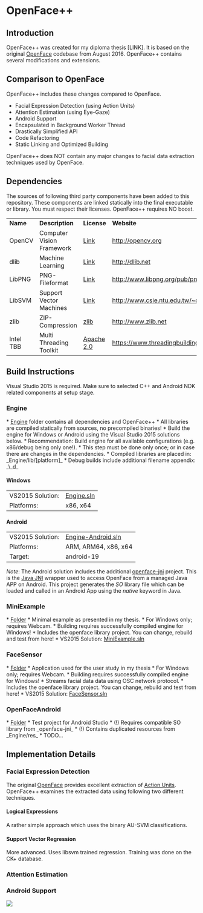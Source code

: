 <h1>OpenFace++</h1>

<h2>Introduction</h2>
OpenFace++ was created for my diploma thesis [LINK]. It is based on the original <a href="https://github.com/TadasBaltrusaitis/OpenFace">OpenFace</a> codebase from August 2016. OpenFace++ contains several modifications and extensions.

<h2>Comparison to OpenFace</h2>
OpenFace++ includes these changes compared to OpenFace.

* Facial Expression Detection (using Action Units)
* Attention Estimation (using Eye-Gaze)
* Android Support
* Encapsulated in Background Worker Thread
* Drastically Simplified API
* Code Refactoring
* Static Linking and Optimized Building

OpenFace++ does NOT contain any major changes to facial data extraction techniques used by OpenFace.

<h2>Dependencies</h2>
The sources of following third party components have been added to this repository. These components are linked statically into the final executable or library. You must respect their licenses. OpenFace++ requires NO boost.

<table>
<tr>
  <td><b>Name</b></td>
  <td><b>Description</b></td>
  <td><b>License</b></td>
  <td><b>Website</b></td>
</tr>
<tr>
  <td>OpenCV</td>
  <td>Computer Vision Framework</td>
  <td><a href="http://opencv.org/license.html">Link</a></td>
  <td><a href="http://opencv.org">http://opencv.org</a></td>
</tr>
<tr>
  <td>dlib</td>
  <td>Machine Learning</td>
  <td><a href="http://dlib.net/license.html">Link</a></td>
  <td><a href="http://dlib.net">http://dlib.net</a></td>
</tr>
<tr>
  <td>LibPNG</td>
  <td>PNG-Fileformat</td>
  <td><a href="http://www.libpng.org/pub/png/src/libpng-LICENSE.txt">Link</a></td>
  <td><a href="http://www.libpng.org/pub/png/libpng.html">http://www.libpng.org/pub/png/libpng.html</a></td>
</tr>
<tr>
  <td>LibSVM</td>
  <td>Support Vector Machines</td>
  <td><a href="http://www.csie.ntu.edu.tw/~cjlin/libsvm/COPYRIGHT">Link</a></td>
  <td><a href="http://www.csie.ntu.edu.tw/~cjlin/libsvm/">http://www.csie.ntu.edu.tw/~cjlin/libsvm/</a></td>
</tr>
<tr>
  <td>zlib</td>
  <td>ZIP-Compression</td>
  <td><a href="http://en.wikipedia.org/wiki/Zlib_License">zlib</a></td>
  <td><a href="http://www.zlib.net">http://www.zlib.net</a></td>
</tr>
<tr>
  <td>Intel TBB</td>
  <td>Multi Threading Toolkit</td>
  <td><a href="https://www.threadingbuildingblocks.org/faq/10">Apache 2.0</a></td>
  <td><a href="https://www.threadingbuildingblocks.org/">https://www.threadingbuildingblocks.org/</a></td>
</tr>
</table>

<h2>Build Instructions</h2>
Visual Studio 2015 is required. Make sure to selected C++ and Android NDK related components at setup stage.

<h3>Engine</h3>
* <a href="https://github.com/cyberjunk/OpenFace/tree/master/Engine">Engine</a> folder contains all dependencies and OpenFace++
* All libraries are compiled statically from sources, no precompiled binaries! 
* Build the engine for Windows or Android using the Visual Studio 2015 solutions below.
* Recommendation: Build engine for all available configurations (e.g. x86/debug being only one!).
* This step must be done only once; or in case there are changes in the dependencies.
* Compiled libraries are placed in: _Engine/lib/[platform]_
* Debug builds include additional filename appendix: _\_d_

<h4>Windows</h4>
<table>
<tr>
  <td>VS2015 Solution:</td>
  <td><a href="https://github.com/cyberjunk/OpenFace/blob/master/Engine/Engine.sln">Engine.sln</a></td>
</tr>
<tr>
  <td>Platforms:</td>
  <td>x86, x64</td>
</tr>
</table>

<h4>Android</h4>
<table>
<tr>
  <td>VS2015 Solution:</td>
  <td><a href="https://github.com/cyberjunk/OpenFace/blob/master/Engine/Engine-Android.sln">Engine-Android.sln</a></td>
</tr>
<tr>
  <td>Platforms:</td>
  <td>ARM, ARM64, x86, x64</td>
</tr>
<tr>
  <td>Target:</td>
  <td>android-19</td>
</tr>
</table>

_Note_: The Android solution includes the additional <a href="https://github.com/cyberjunk/OpenFace/tree/master/Engine/src/openface-jni">openface-jni</a> project. This is the <a href="https://en.wikipedia.org/wiki/Java_Native_Interface">Java JNI</a> wrapper used to access OpenFace from a managed Java APP on Android. This project generates the _SO_ library file which can be loaded and called in an Android App using the _native_ keyword in Java.

<h3>MiniExample</h3>
* <a href="https://github.com/cyberjunk/OpenFace/tree/master/MiniExample">Folder</a>
* Minimal example as presented in my thesis.
* For Windows only; requires Webcam.
* Building requires successfully compiled engine for Windows!
* Includes the openface library project. You can change, rebuild and test from here!
* VS2015 Solution: <a href="https://github.com/cyberjunk/OpenFace/blob/master/MiniExample/MiniExample.sln">MiniExample.sln</a>

<h3>FaceSensor</h3>
* <a href="https://github.com/cyberjunk/OpenFace/tree/master/FaceSensor">Folder</a>
* Application used for the user study in my thesis
* For Windows only; requires Webcam.
* Building requires successfully compiled engine for Windows!
* Streams facial data data using OSC network protocol.
* Includes the openface library project. You can change, rebuild and test from here!
* VS2015 Solution: <a href="https://github.com/cyberjunk/OpenFace/blob/master/FaceSensor/FaceSensor.sln">FaceSensor.sln</a>

<h3>OpenFaceAndroid</h3>
* <a href="https://github.com/cyberjunk/OpenFace/tree/master/OpenFaceAndroid">Folder</a>
* Test project for Android Studio
* (!) Requires compatible SO library from _openface-jni_
* (!) Contains duplicated resources from _Engine/res_
* TODO...

<h2>Implementation Details</h2>

<h3>Facial Expression Detection</h3>
The original <a href="https://github.com/TadasBaltrusaitis/OpenFace">OpenFace</a> provides excellent extraction of <a href="https://en.wikipedia.org/wiki/Facial_Action_Coding_System">Action Units</a>. OpenFace++ examines the extracted data using following two different techniques.

<h4>Logical Expressions</h4>
A rather simple approach which uses the binary AU-SVM classifications.

<h4>Support Vector Regression</h4>
More advanced. Uses libsvm trained regression. Training was done on the CK+ database.

<h3>Attention Estimation</h3>

<h3>Android Support</h3>
<img src="http://i.imgur.com/fjspkXg.jpg"/>

